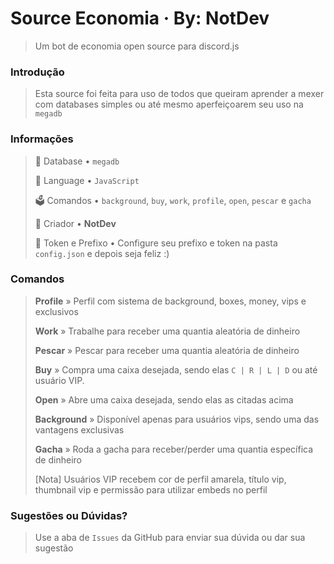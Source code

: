 # Source Economia · By: NotDev
> Um bot de economia open source para discord.js

### Introdução
> Esta source foi feita para uso de todos que queiram aprender a mexer com databases simples ou até mesmo aperfeiçoarem seu uso na `megadb`

### Informações
> 💸 Database • `megadb`
> 
> 📑 Language • `JavaScript`
> 
> 🗳️ Comandos • `background`, `buy`, `work`, `profile`, `open`, `pescar` e `gacha`
> 
> 👑 Criador • **NotDev**
> 
> 🔑 Token e Prefixo • Configure seu prefixo e token na pasta `config.json` e depois seja feliz :)

### Comandos
> **Profile** » Perfil com sistema de background, boxes, money, vips e exclusivos
>
> **Work** » Trabalhe para receber uma quantia aleatória de dinheiro
> 
> **Pescar** » Pescar para receber uma quantia aleatória de dinheiro
> 
> **Buy** » Compra uma caixa desejada, sendo elas `C | R | L | D` ou até usuário VIP.
> 
> **Open** » Abre uma caixa desejada, sendo elas as citadas acima
> 
> **Background** » Disponível apenas para usuários vips, sendo uma das vantagens exclusivas
> 
> **Gacha** » Roda a gacha para receber/perder uma quantia específica de dinheiro
> 
> [Nota] Usuários VIP recebem cor de perfil amarela, título vip, thumbnail vip e permissão para utilizar embeds no perfil

### Sugestões ou Dúvidas?
> Use a aba de `Issues` da GitHub para enviar sua dúvida ou dar sua sugestão
